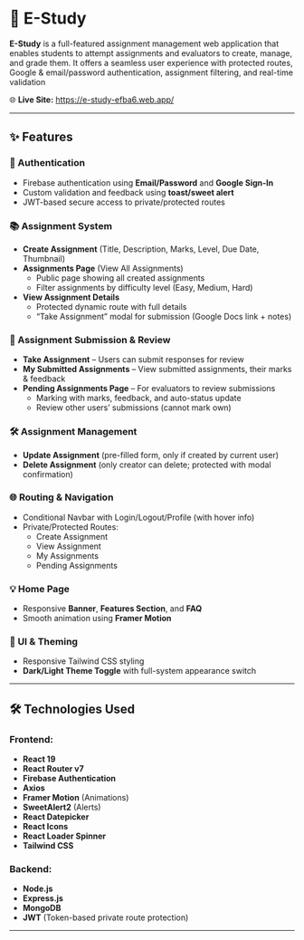 # 📘 E-Study

**E-Study** is a full-featured assignment management web application that enables students to attempt assignments and evaluators to create, manage, and grade them. It offers a seamless user experience with protected routes, Google & email/password authentication, assignment filtering, and real-time validation

🌐 **Live Site:** https://e-study-efba6.web.app/

---

## ✨ Features

### 🔐 Authentication
- Firebase authentication using **Email/Password** and **Google Sign-In**
- Custom validation and feedback using **toast/sweet alert**
- JWT-based secure access to private/protected routes

### 📚 Assignment System
- **Create Assignment** (Title, Description, Marks, Level, Due Date, Thumbnail)
- **Assignments Page** (View All Assignments)
  - Public page showing all created assignments
  - Filter assignments by difficulty level (Easy, Medium, Hard)
- **View Assignment Details**
  - Protected dynamic route with full details
  - “Take Assignment” modal for submission (Google Docs link + notes)

### 📝 Assignment Submission & Review
- **Take Assignment** – Users can submit responses for review
- **My Submitted Assignments** – View submitted assignments, their marks & feedback
- **Pending Assignments Page** – For evaluators to review submissions
  - Marking with marks, feedback, and auto-status update
  - Review other users’ submissions (cannot mark own)

### 🛠 Assignment Management
- **Update Assignment** (pre-filled form, only if created by current user)
- **Delete Assignment** (only creator can delete; protected with modal confirmation)

### 🌐 Routing & Navigation
- Conditional Navbar with Login/Logout/Profile (with hover info)
- Private/Protected Routes:
  - Create Assignment
  - View Assignment
  - My Assignments
  - Pending Assignments

### 💡 Home Page
- Responsive **Banner**, **Features Section**, and **FAQ**
- Smooth animation using **Framer Motion**

### 🎨 UI & Theming
- Responsive Tailwind CSS styling
- **Dark/Light Theme Toggle** with full-system appearance switch

---

## 🛠️ Technologies Used

### Frontend:
- **React 19**
- **React Router v7**
- **Firebase Authentication**
- **Axios**
- **Framer Motion** (Animations)
- **SweetAlert2** (Alerts)
- **React Datepicker**
- **React Icons**
- **React Loader Spinner**
- **Tailwind CSS**

### Backend:
- **Node.js**
- **Express.js**
- **MongoDB**
- **JWT** (Token-based private route protection)

---

